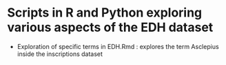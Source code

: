 # Scripts in R and Python exploring various aspects of the EDH dataset

- Exploration of specific terms in EDH.Rmd : explores the term Asclepius inside the inscriptions dataset
